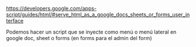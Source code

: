 https://developers.google.com/apps-script/guides/html/#serve_html_as_a_google_docs_sheets_or_forms_user_interface

Podemos hacer un script que se inyecte como menú o menú lateral en google doc, sheet o forms (en forms para el admin del form)
